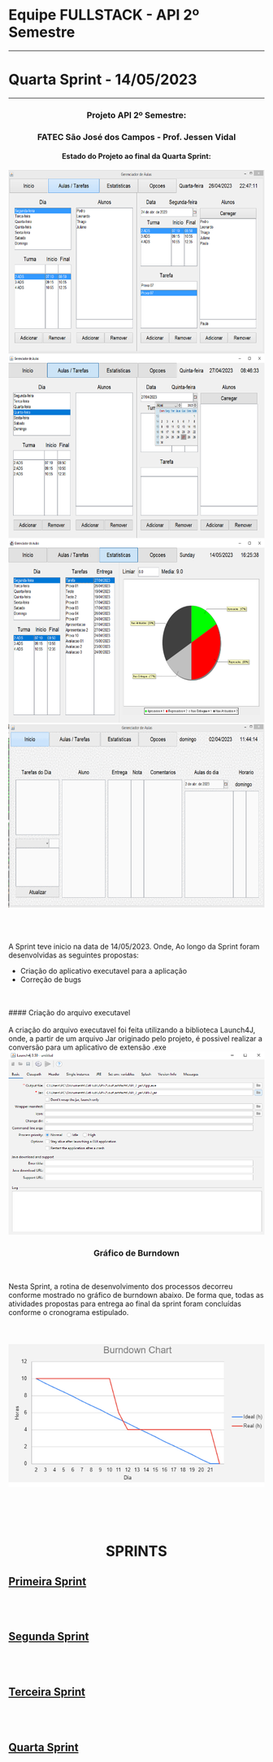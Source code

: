 Equipe FULLSTACK - API 2º Semestre
==================================
**********************************
  Quarta Sprint - 14/05/2023
  ============================
  ****************************
###  <div align="center"> Projeto API 2º Semestre: </div>
  ### <div align="center"> FATEC São José dos Campos - Prof. Jessen Vidal </div>



  #### <div align="center"> Estado do Projeto ao final da Quarta Sprint: </div>
  
  <div align="center"> <img src="/readme/Pag_Principal "width="640" height="360"> </div>
  <div align="center"> <img src="/readme/layout_aula_tarefas.png "width="640" height="360"> </div>
  <div align="center"> <img src="/readme/Pag_Estatisticas.png "width="640" height="360"> </div>
  <div align="center"> <img src="/readme/estilos.gif "width="640" height="360"> </div>
  
  <br>
  <br>
  <br>
 
 
  A Sprint teve inicio na data de 14/05/2023. Onde, Ao longo da Sprint foram desenvolvidas as seguintes propostas:

  - Criação do aplicativo executavel para a aplicação
  - Correção de bugs
  
  <br>
  <br>
  #### Criação do arquivo executavel
  <br>
  <br>
  A criação do arquivo executavel foi feita utilizando a biblioteca Launch4J, onde, a partir de um arquivo Jar originado pelo projeto, é possivel realizar a conversão para um aplicativo de extensão .exe
  <br>
  <div align="center"> <img src="/readme/Launch4J.png "width="640" height="360"> </div>
  
### <p align = "center">Gráfico de Burndown
  
  <br>
  
  Nesta Sprint, a rotina de desenvolvimento dos processos decorreu conforme mostrado no gráfico de burndown abaixo. De forma que, todas as atividades propostas para entrega ao final da sprint foram concluídas conforme o cronograma estipulado.
  
  <br>

### <p align = "center">![image](https://github.com/Equipe-FULLSTACK/API-2/blob/Sprint4/readme/Grafico_Burndown_Sprint4.png)
  
  <br>
  <br>
  <br>
  
  
  # <p align="center">SPRINTS
  
  ## <a href="https://github.com/Equipe-FULLSTACK/API-2/tree/Sprint1">Primeira Sprint</a>
  ## <br>
  ## <a href="https://github.com/Equipe-FULLSTACK/API-2/tree/Sprint2">Segunda Sprint</a>
  ## <br>
  ## <a href="https://github.com/Equipe-FULLSTACK/API-2/tree/Sprint3">Terceira Sprint</a>
  ## <br>
  ## <a href="https://github.com/Equipe-FULLSTACK/API-2/tree/Sprint4">Quarta Sprint</a>
